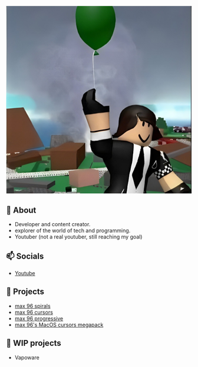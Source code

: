<a href="https://github.com/max96git/max96git" target="_blank">
  <img src="assets/20230615_222819.JPG"alt="max96git" />
            

</a>


## 👋 About
- Developer and content creator.
- explorer of the world of tech and programming.
- Youtuber (not a real youtuber, still reaching my goal)
## 📫  Socials
- [Youtube](https://youtube.com/@max96git)
## 🌱 Projects
- [max 96 spirals](https://github.com/max96git/max-96-spirals)
- [max 96 cursors](https://github.com/max96git/max-96-cursors)
- [max 96 progressive](https://github.com/max96git/max96-progressive)
- [max 96's MacOS cursors megapack](https://github.com/max96git/max96-s-macos-cursors-megapack)
## 🤖 WIP projects
- Vapoware
